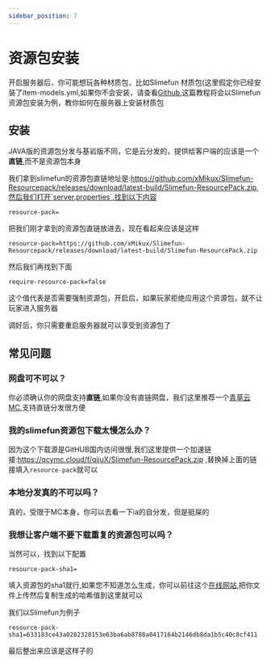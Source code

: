 ```yaml
---
sidebar_position: 7
---
```


# 资源包安装

开启服务器后，你可能想玩各种材质包，比如Slimefun 材质包(这里假定你已经安装了item-models.yml,如果你不会安装，请查看[Github](https://github.com/xMikux/Slimefun-Resourcepack),这篇教程将会以Slimefun资源包安装为例，教你如何在服务器上安装材质包

## 安装


JAVA版的资源包分发与基岩版不同，它是云分发的，提供给客户端的应该是一个**直链**,而不是资源包本身

我们拿到slimefun的资源包直链地址是:https://github.com/xMikux/Slimefun-Resourcepack/releases/download/latest-build/Slimefun-ResourcePack.zip,然后我们打开`server.properties`,找到以下内容

```
resource-pack=
```

把我们刚才拿到的资源包直链放进去，现在看起来应该是这样

```
resource-pack=https://github.com/xMikux/Slimefun-Resourcepack/releases/download/latest-build/Slimefun-ResourcePack.zip
```

然后我们再找到下面

```
require-resource-pack=false
```

这个值代表是否需要强制资源包，开启后，如果玩家拒绝应用这个资源包，就不让玩家进入服务器

调好后，你只需要重启服务器就可以享受到资源包了

## 常见问题

### 网盘可不可以？

你必须确认你的网盘支持**直链**,如果你没有直链网盘，我们这里推荐一个[青草云MC](qcymc.cloud),支持直链分发很方便

### 我的slimefun资源包下载太慢怎么办？

因为这个下载源是GitHUB国内访问很慢,我们这里提供一个加速链接:https://qcymc.cloud/f/qjjuX/Slimefun-ResourcePack.zip  ,替换掉上面的链接填入`resource-pack`就可以

### 本地分发真的不可以吗？

真的，受限于MC本身，你可以去看一下ia的自分发，但是挺屎的

### 我想让客户端不要下载重复的资源包可以吗？

当然可以，找到以下配置

```
resource-pack-sha1=
```

填入资源包的sha1就行,如果您不知道怎么生成，你可以前往这个[在线网站](https://www.strerr.com/cn/sha1_file.html),把你文件上传然后复制生成的哈希值到这里就可以

我们以Slimefun为例子

```
resource-pack-sha1=633183ce43a0282328153e63ba6ab8788a0417164b2146db8da1b5c40c8cf411
```

最后整出来应该是这样子的

